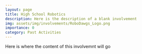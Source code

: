 ```yaml
---
layout: page
title: High School Robotics
description: Here is the description of a blank involvement
img: assets/img/involvements/RoboDawgs_Logo.png
importance: 0
category: Past Activities
---
```

Here is where the content of this involvemnt will go
